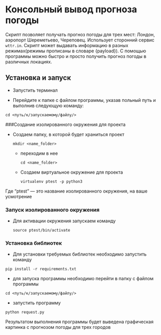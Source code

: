 # Консольный вывод прогноза погоды

Скрипт позволяет получать прогноз погоды для трех мест: Лондон, аэропорт Шереметьево, Череповец. 
Использует сторонний сервис `wttr.in`. 
Скрипт может выдавать информацию в разных режимах(режимы прописаны в словаре {payload}).
С помощью программы можно быстро и просто получить прогноз погоды в различных локациях.

## Установка и запуск

 - Запустить терминал
 
 - Перейдите к папке с файлом программы, указав польный путь и выполнив следующую команду:

`cd <путь/к/запускаемому/файлу/>`


###Создание изолированного окружения для проекта
 - Создаем папку, в которой будет храниться проект
   
    `mkdir <name_folder>`
   

   - переходим в нее
     
        `cd <name_folder>`
     

   - Создаем виртуальное окружение для проекта
     
     `virtualenv ptest -p python3`

Где “ptest” — это название изолированного окружения, на ваше усмотрение

### Запуск изолированного окружения
 - Для активации окружения запускаем команду
   
   `source ptest/bin/activate`
   
### Установка библиотек
 - Для установки требуемых библиотек необходимо запустить команду

`pip install -r requirements.txt`

 - для запуска программы необходимо перейти в папку с файлом программы
   
`cd <путь/к/запускаемому/файлу/>`

 - запустить программу

`python request.py`


Результатом выполнения программы будет выведена графическая картинка с прогнозом погоды 
для трех городов
   





